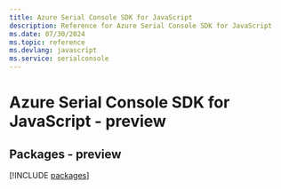 ```yaml
---
title: Azure Serial Console SDK for JavaScript
description: Reference for Azure Serial Console SDK for JavaScript
ms.date: 07/30/2024
ms.topic: reference
ms.devlang: javascript
ms.service: serialconsole
---
```

# Azure Serial Console SDK for JavaScript - preview
## Packages - preview
[!INCLUDE [packages](serial-console-index.md)]